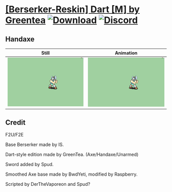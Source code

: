 # [\[Berserker-Reskin\] Dart \[M\] by Greentea](./) [![Download](https://img.shields.io/badge/Download--red?style=social&logo=github)](https://minhaskamal.github.io/DownGit/#/home?url=https://github.com/Klokinator/FE-Repo/tree/main/Battle%20Animations%2FInfantry%20-%20(Axe)%20Brigs%2C%20Pirates%2C%20Zerkers%2F%5BBerserker-Reskin%5D%20Dart%20%5BM%5D%20by%20Greentea%2F4.%20Handaxe) [![Discord](https://img.shields.io/badge/Discord--blue?style=social&logo=discord)](https://discord.gg/C7VNGnyTPA)

## Handaxe

| Still | Animation |
| :---: | :-------: |
| ![Handaxe still](./Handaxe_000.png) | ![Handaxe](./Handaxe.gif) |

## Credit

F2U/F2E

Base Berserker made by IS.

Dart-style edition made by GreenTea. (Axe/Handaxe/Unarmed)

Sword added by Spud.

Smoothed Axe base made by BwdYeti, modified by Raspberry.

Scripted by DerTheVaporeon and Spud?
